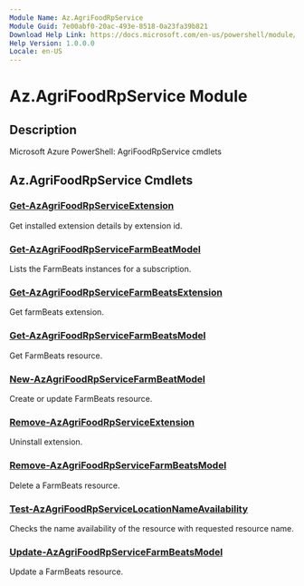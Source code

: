 ```yaml
---
Module Name: Az.AgriFoodRpService
Module Guid: 7e00abf0-20ac-493e-8518-0a23fa39b821
Download Help Link: https://docs.microsoft.com/en-us/powershell/module/az.agrifoodrpservice
Help Version: 1.0.0.0
Locale: en-US
---
```


# Az.AgriFoodRpService Module
## Description
Microsoft Azure PowerShell: AgriFoodRpService cmdlets

## Az.AgriFoodRpService Cmdlets
### [Get-AzAgriFoodRpServiceExtension](Get-AzAgriFoodRpServiceExtension.md)
Get installed extension details by extension id.

### [Get-AzAgriFoodRpServiceFarmBeatModel](Get-AzAgriFoodRpServiceFarmBeatModel.md)
Lists the FarmBeats instances for a subscription.

### [Get-AzAgriFoodRpServiceFarmBeatsExtension](Get-AzAgriFoodRpServiceFarmBeatsExtension.md)
Get farmBeats extension.

### [Get-AzAgriFoodRpServiceFarmBeatsModel](Get-AzAgriFoodRpServiceFarmBeatsModel.md)
Get FarmBeats resource.

### [New-AzAgriFoodRpServiceFarmBeatModel](New-AzAgriFoodRpServiceFarmBeatModel.md)
Create or update FarmBeats resource.

### [Remove-AzAgriFoodRpServiceExtension](Remove-AzAgriFoodRpServiceExtension.md)
Uninstall extension.

### [Remove-AzAgriFoodRpServiceFarmBeatsModel](Remove-AzAgriFoodRpServiceFarmBeatsModel.md)
Delete a FarmBeats resource.

### [Test-AzAgriFoodRpServiceLocationNameAvailability](Test-AzAgriFoodRpServiceLocationNameAvailability.md)
Checks the name availability of the resource with requested resource name.

### [Update-AzAgriFoodRpServiceFarmBeatsModel](Update-AzAgriFoodRpServiceFarmBeatsModel.md)
Update a FarmBeats resource.

